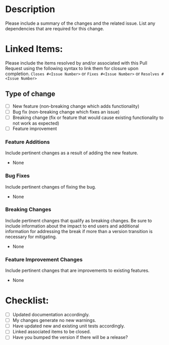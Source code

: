 # Description
Please include a summary of the changes and the related issue. List any dependencies that are required for this change.

# Linked Items:
Please include the items resolved by and/or associated with this Pull Request using the following syntax to link them for closure upon completion.
`Closes #<Issue Number>` or
`Fixes #<Issue Number>` or
`Resolves #<Issue Number>`

## Type of change
- [ ] New feature (non-breaking change which adds functionality)
- [ ] Bug fix (non-breaking change which fixes an issue)
- [ ] Breaking change (fix or feature that would cause existing functionality to not work as expected)
- [ ] Feature improvement

### Feature Additions
Include pertinent changes as a result of adding the new feature.
- None

### Bug Fixes
Include pertinent changes of fixing the bug.
- None

### Breaking Changes
Include pertinent changes that qualify as breaking changes. Be sure to include information about the impact to end users and additional information for addressing the break if more than a version transition is necessary for mitigating.
- None

### Feature Improvement Changes
Include pertinent changes that are improvements to existing features.
- None

# Checklist:
- [ ] Updated documentation accordingly.
- [ ] My changes generate no new warnings.
- [ ] Have updated new and existing unit tests accordingly.
- [ ] Linked associated items to be closed.
- [ ] Have you bumped the version if there will be a release?
